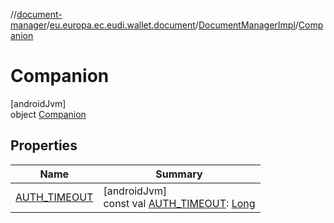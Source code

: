 //[document-manager](../../../../index.md)/[eu.europa.ec.eudi.wallet.document](../../index.md)/[DocumentManagerImpl](../index.md)/[Companion](index.md)

# Companion

[androidJvm]\
object [Companion](index.md)

## Properties

| Name                                       | Summary                                                                                                                                            |
|--------------------------------------------|----------------------------------------------------------------------------------------------------------------------------------------------------|
| [AUTH_TIMEOUT](-a-u-t-h_-t-i-m-e-o-u-t.md) | [androidJvm]<br>const val [AUTH_TIMEOUT](-a-u-t-h_-t-i-m-e-o-u-t.md): [Long](https://kotlinlang.org/api/latest/jvm/stdlib/kotlin/-long/index.html) |
